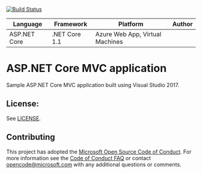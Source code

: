 [![Build Status](https://dev.azure.com/CodeCrafter96/Consolidamento_pipelines/_apis/build/status/Dotnet%20-%20aspnetcore%20-%20mssqldbWithTests?branchName=master)](https://dev.azure.com/CodeCrafter96/Consolidamento_pipelines/_build/latest?definitionId=10&branchName=master)

| Language | Framework | Platform | Author |
| -------- | -------- |--------|--------|
| ASP.NET Core | .NET Core 1.1 | Azure Web App, Virtual Machines |


# ASP.NET Core MVC application 

Sample ASP.NET Core MVC application built using Visual Studio 2017.

## License:
See [LICENSE](LICENSE).


## Contributing
This project has adopted the [Microsoft Open Source Code of Conduct](https://opensource.microsoft.com/codeofconduct/).
For more information see the [Code of Conduct FAQ](https://opensource.microsoft.com/codeofconduct/faq/) or
contact [opencode@microsoft.com](mailto:opencode@microsoft.com) with any additional questions or comments.

